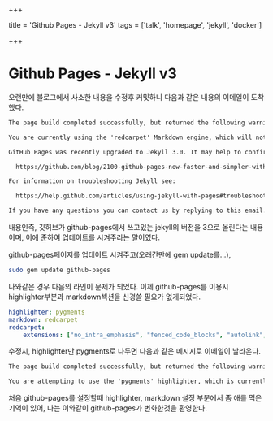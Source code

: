 +++

title = 'Github Pages - Jekyll v3'
tags = ['talk', 'homepage', 'jekyll', 'docker']

+++

# Github Pages - Jekyll v3

오랜만에 블로그에서 사소한 내용을 수정후 커밋하니 다음과 같은 내용의 이메일이 도착했다.

``` txt
The page build completed successfully, but returned the following warning:

You are currently using the 'redcarpet' Markdown engine, which will not be supported on GitHub Pages after May 1st. At that time, your site will use 'kramdown' for markdown rendering instead. To suppress this warning, remove the 'markdown' setting in your site's '_config.yml' file and confirm your site renders as expected. For more information, see https://help.github.com/articles/updating-your-markdown-processor-to-kramdown.

GitHub Pages was recently upgraded to Jekyll 3.0. It may help to confirm you're using the correct dependencies:

  https://github.com/blog/2100-github-pages-now-faster-and-simpler-with-jekyll-3-0

For information on troubleshooting Jekyll see:

  https://help.github.com/articles/using-jekyll-with-pages#troubleshooting

If you have any questions you can contact us by replying to this email.
```

내용인즉, 깃허브가 github-pages에서 쓰고있는 jekyll의 버전을 3으로 올린다는 내용이며, 이에 준하여 업데이트를 시켜주라는 말이였다.



github-pages페이지를 업데이트 시켜주고(오래간만에 gem update를...),

``` bash
sudo gem update github-pages
```


나와같은 경우 다음의 라인이 문제가 되었다. 이제 github-pages를 이용시 highlighter부분과 markdown섹션을 신경쓸 필요가 없게되었다.

``` yaml
highlighter: pygments
markdown: redcarpet
redcarpet:
    extensions: ["no_intra_emphasis", "fenced_code_blocks", "autolink", "tables", "with_toc_data"]

```

수정시, highlighter만 pygments로 나두면 다음과 같은 메시지로 이메일이 날라온다.


``` txt
The page build completed successfully, but returned the following warning:

You are attempting to use the 'pygments' highlighter, which is currently unsupported on GitHub Pages. Your site will use 'rouge' for highlighting instead. To suppress this warning, change the 'highlighter' value to 'rouge' in your '_config.yml'. For more information, see https://help.github.com/articles/page-build-failed-config-file-error/#fixing-highlighting-errors.
```


처음 github-pages를 설정할때 highlighter, markdown 설정 부분에서 좀 애를 먹은 기억이 있어, 나는 이와같이 github-pages가 변화한것을 환영한다.
